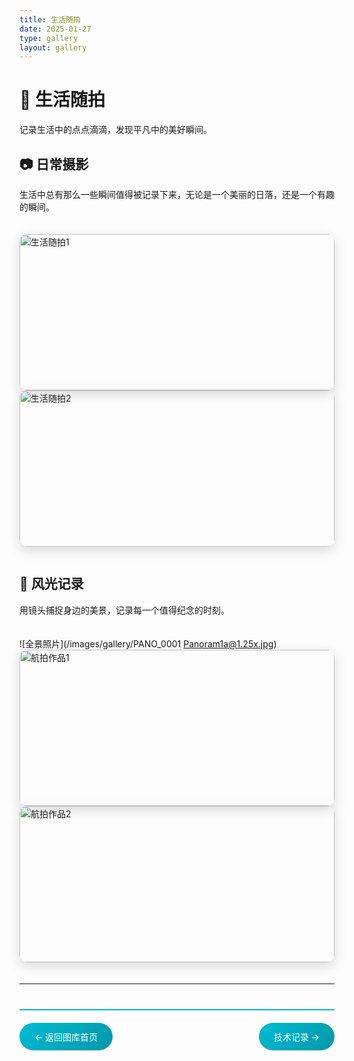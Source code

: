 ```yaml
---
title: 生活随拍
date: 2025-01-27
type: gallery
layout: gallery
---
```


# 📱 生活随拍

记录生活中的点点滴滴，发现平凡中的美好瞬间。

## 📷 日常摄影

生活中总有那么一些瞬间值得被记录下来，无论是一个美丽的日落，还是一个有趣的瞬间。

<div class="photo-grid">

![生活随拍1](/images/gallery/IMG_20250804_105840.jpg)
![生活随拍2](/images/gallery/Screenshot_20250904_003552648.jpg)

</div>

## 🌅 风光记录

用镜头捕捉身边的美景，记录每一个值得纪念的时刻。

<div class="photo-grid">

![全景照片](/images/gallery/PANO_0001 Panoram1a@1.25x.jpg)
![航拍作品1](/images/gallery/dji_fly_20250730_132900_0007_1753864650024_pano.jpg)
![航拍作品2](/images/gallery/dji_fly_20250802_190946_0059_1754231249090_photo.jpg)

</div>

---

<div class="gallery-nav">
<a href="/gallery/" class="nav-btn">← 返回图库首页</a>
<a href="/gallery/tech/" class="nav-btn">技术记录 →</a>
</div>

<style>
.photo-grid {
    display: grid;
    grid-template-columns: repeat(auto-fit, minmax(300px, 1fr));
    gap: 20px;
    margin: 20px 0;
}

.photo-grid img {
    width: 100%;
    height: 250px;
    object-fit: cover;
    border-radius: 12px;
    box-shadow: 0 6px 20px rgba(0,0,0,0.15);
    transition: all 0.3s ease;
    cursor: pointer;
}

.photo-grid img:hover {
    transform: scale(1.03) translateY(-5px);
    box-shadow: 0 12px 30px rgba(0,0,0,0.25);
}

.gallery-nav {
    display: flex;
    justify-content: space-between;
    margin-top: 40px;
    padding: 20px 0;
    border-top: 2px solid #00bcd4;
}

.nav-btn {
    background: linear-gradient(135deg, #00bcd4, #0097a7);
    color: white;
    padding: 12px 24px;
    border-radius: 25px;
    text-decoration: none;
    transition: all 0.3s ease;
    font-weight: 500;
}

.nav-btn:hover {
    background: linear-gradient(135deg, #0097a7, #00838f);
    transform: translateY(-2px);
    box-shadow: 0 8px 25px rgba(0, 188, 212, 0.3);
}

@media (max-width: 768px) {
    .gallery-nav {
        flex-direction: column;
        gap: 10px;
    }
    
    .nav-btn {
        text-align: center;
    }
}
</style>